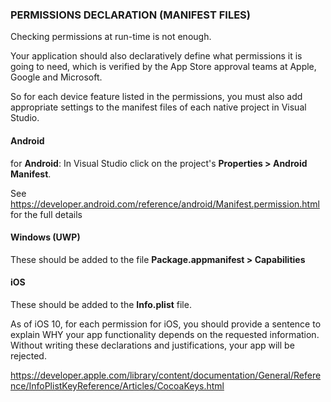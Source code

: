﻿### PERMISSIONS DECLARATION (MANIFEST FILES)

Checking permissions at run-time is not enough.

Your application should also declaratively define what permissions it is going to need, which is verified by the App Store approval teams at Apple, Google and Microsoft. 

So for each device feature listed in the permissions, you must also add appropriate settings to the manifest files of each native project in Visual Studio.

#### Android

for **Android**: In Visual Studio click on the project's **Properties > Android Manifest**.

See https://developer.android.com/reference/android/Manifest.permission.html for the full details

#### Windows (UWP)

These should be added to the file **Package.appmanifest > Capabilities**

#### iOS

These should be added to the **Info.plist** file. 

As of iOS 10, for each permission for iOS, you should provide a sentence to explain WHY your app functionality depends on the requested information. Without writing these declarations and justifications, your app will be rejected.

https://developer.apple.com/library/content/documentation/General/Reference/InfoPlistKeyReference/Articles/CocoaKeys.html